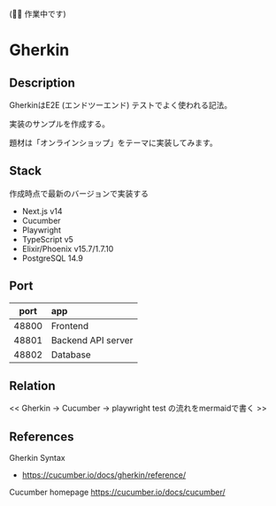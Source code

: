 (🚧👷 作業中です)


# Gherkin

## Description

GherkinはE2E (エンドツーエンド) テストでよく使われる記法。

実装のサンプルを作成する。

題材は「オンラインショップ」をテーマに実装してみます。

## Stack

作成時点で最新のバージョンで実装する

- Next.js v14
- Cucumber
- Playwright
- TypeScript v5
- Elixir/Phoenix v15.7/1.7.10
- PostgreSQL 14.9

## Port

|port|app|
|:---:|:---|
|48800|Frontend|
|48801|Backend API server|
|48802|Database|

## Relation

<< Gherkin -> Cucumber -> playwright test の流れをmermaidで書く >>

## References

Gherkin Syntax
- https://cucumber.io/docs/gherkin/reference/

Cucumber homepage
https://cucumber.io/docs/cucumber/

